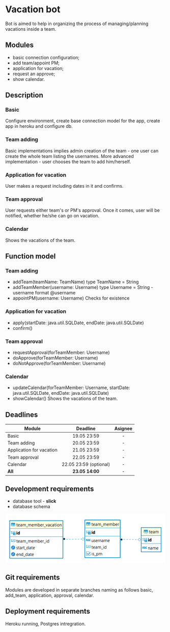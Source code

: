 # Vacation bot

Bot is aimed to help in organizing the process of managing/planning vacations inside a team.

## Modules
  * basic connection configuration;
  * add team/appoint PM;
  * application for vacation;
  * request an approve;
  * show calendar.

## Description
### Basic
Configure environment, create base connection model for the app, create app in heroku and configure db.
### Team adding
Basic implementations implies admin creation of the team - one user can create the whole team listing the usernames.
More advanced implementation - user chooses the team to add him/herself.
### Application for vacation
User makes a request including dates in it and confirms.
### Team approval
User requests either team's or PM's approval. Once it comes, user will be notified, whether he/she can go on vacation.
### Calendar
Shows the vacations of the team.
## Function model
### Team adding
* addTeam(teamName: TeamName) type TeamName = String
* addTeamMember(username: Username) type Username = String - username format @username
* appointPM(username: Username)
Checks for existence
### Application for vacation
* apply(startDate: java.util.SQLDate, endDate: java.util.SQLDate)
* confirm()
### Team approval
* requestApproval(forTeamMember: Username)
* doApprove(forTeamMember: Username)
* doNotApprove(forTeamMember: Username)
### Calendar
* updateCalendar(forTeamMember: Username, startDate: java.util.SQLDate, endDate: java.util.SQLDate)
* showCalendar()
Shows the vacations of the team.
## Deadlines
Module | Deadline | Asignee
| ----- | :-: | :-: |
Basic | 19.05 23:59 | - 
Team adding | 20.05 23:59 | - 
Application for vacation | 21.05 23:59 | -
Team approval | 22.05 23:59 | -
Calendar | 22.05 23:59 (optional) | -
**All** | **23.05 14:00** | -
## Development requirements
* database tool - **slick**
* database schema 

![db scheme](https://github.com/nasta-k/vacation_bot/blob/master/img.png)
## Git requirements
Modules are developed in separate branches naming as follows basic, add_team, application, approval, calendar.
## Deployment requirements
Heroku running, Postgres intregration.
